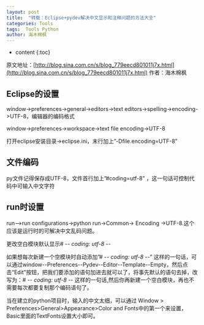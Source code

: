 ```yaml
---
layout: post
title:  "转载：Eclipse+pydev解决中文显示和注释问题的方法大全"
categories: Tools
tags:  Tools Python
author: 海木棉枫
---
```


* content 
{:toc}

原文地址：[http://blog.sina.com.cn/s/blog_779eecd801011j7x.html](http://blog.sina.com.cn/s/blog_779eecd801011j7x.html) 作者：海木棉枫

## Eclipse的设置 ##

window->preferences->general->editors->text editors->spelling->encoding->UTF-8，编辑器的编码格式

window->preferences->workspace->text file encoding->UTF-8

打开eclipse安装目录->eclipse.ini，末行加上”-Dfile.encoding=UTF-8”

<!--excerpt_separator_here-->

## 文件编码 ##

py文件记得保存成UTF-8，文件首行加上”#coding=utf-8”   ，这一句话可控制代码中可输入中文字符

## run时设置 ##

run-->run configurations->python run->Common-> Encoding ->UTF-8.这个应该是运行时的可解决中文乱码问题。

更改空白模块默认显示# -*- coding: utf-8 -*-


如果想每次新建一个空模块时自动添加”# -*- coding: utf-8 -*-”   这样的一句话，可以通过window--Preferences--Pydev--Editor--Template--Empty，然后点击“Edit”按钮，把我们要添加的语句加进去就可以了，将事先默认的语句去掉，改写为：# -*- coding: utf-8 -*-  这样的一句话,然后你再新建一个空白模块，再也不需要每次都要复制那个编码语句了。

当在建立的python项目时，输入的中文太细，可以通过
Window > Preferences>General>Appearance>Color and Fonts中的第一个来设置，Basic里面的TextFonts设置大小即可。
